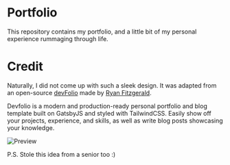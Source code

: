 # Portfolio
This repository contains my portfolio, and a little bit of my personal experience rummaging through life.

# Credit
Naturally, I did not come up with such a sleek design. It was adapted from an open-source [devFolio](https://github.com/RyanFitzgerald/devfolio) made by [Ryan Fitzgerald](https://github.com/RyanFitzgerald).

Devfolio is a modern and production-ready personal portfolio and blog template built on GatsbyJS and styled with TailwindCSS. Easily show off your projects, experience, and skills, as well as write blog posts showcasing your knowledge.

![Preview](https://user-images.githubusercontent.com/9112801/96329524-c8906600-101b-11eb-8fd8-4d45e7f0cd1b.jpg)

P.S. Stole this idea from a senior too :)
